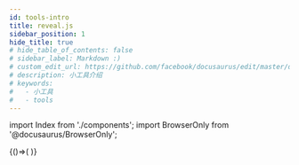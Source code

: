 ```yaml
---
id: tools-intro
title: reveal.js
sidebar_position: 1
hide_title: true
# hide_table_of_contents: false
# sidebar_label: Markdown :)
# custom_edit_url: https://github.com/facebook/docusaurus/edit/master/docs/api-doc-markdown.md
# description: 小工具介绍
# keywords:
#   - 小工具
#   - tools
---
```




import Index from './components';
import BrowserOnly from '@docusaurus/BrowserOnly';

<BrowserOnly>
  {()=>(
    <Index />
  )}
</BrowserOnly>



